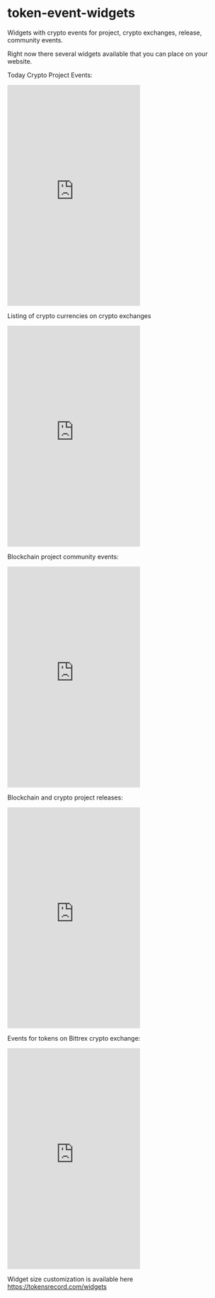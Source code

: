 # token-event-widgets
Widgets with crypto events for project, crypto exchanges, release, community events.

Right now there several widgets available that you can place on your website.

Today Crypto Project Events:
<iframe src="https://tokensrecord.com/w/today_events.html" style="border:none;" scrolling="no" width="300" height="500"></iframe>

Listing of crypto currencies on crypto exchanges
<iframe src="https://tokensrecord.com/w/exchange_events.html" style="border:none;" scrolling="no" width="300" height="500"></iframe>

Blockchain project community events:
<iframe src="https://tokensrecord.com/w/team_events.html" style="border:none;" scrolling="no" width="300" height="500"></iframe>

Blockchain and crypto project releases:
<iframe src="https://tokensrecord.com/w/release_events.html" style="border:none;" scrolling="no" width="300" height="500"></iframe>

Events for tokens on Bittrex crypto exchange:
<iframe src="https://tokensrecord.com/w/bittrex_events.html" style="border:none;" scrolling="no" width="300" height="500"></iframe>

Widget size customization is available here https://tokensrecord.com/widgets
